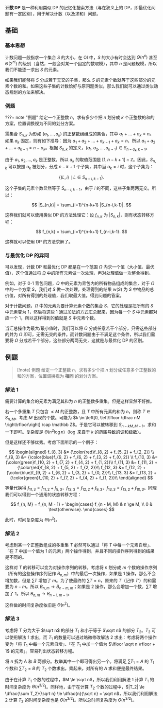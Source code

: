 **计数 DP** 是一种利用类似 DP 的记忆化搜索方法（与在狭义上的 DP，即最优化问题有一定区别），用于解决计数（以及求和）问题。

## 基础

### 基本思想

计数问题一般指求一个集合 $S$ 的大小，在 OI 中，$S$ 的大小有时会达到 $\Theta(n^n)$ 甚至 $\Theta(2^{n!})$ 的级别（当然，一般会对某一个固定的数取模），其中 $n$ 是问题规模，所以我们不能逐一求出 $S$ 的元素。

如果我们能够将 $S$ 分成若干无交的子集，那么 $S$ 的元素个数就等于这些部分的元素个数的和。如果这些子集的计数恰好与原问题类似，那么我们就可以通过类似动态规划的方法来解决。

### 例题

???+ note "例题"
    给定一个正整数 $n$，求有多少个把 $n$ 划分成 $k$ 个正整数的和的方案，位置调换视为不同的划分方案。

需集合 $S_{n,k}$ 为形如 $(a_1, \dots, a_k)$ 的正整数组组成的集合，其中 $a_1 + \dots + a_k = n$。如果 $a_k$ 固定，则有如下推导：因为 $a_1 + a_2 + \dots + a_{k-1} + a_k = n$，所以 $a_1 + a_2 + \dots + a_{k-1} = n - a_k$。根据 $S_{n,k}$ 的定义，$(a_1, a_2, \dots, a_{k-1}) \in S_{n - a_k, k - 1}$。

由于 $a_1, a_2, \dots, a_k$ 是正整数，所以 $a_k$ 的取值范围是 $[1, n - k + 1] \cap \mathbb Z$。因此，$S_{n,k}$ 可以按照 $a_k$ 被划分，分成 $n - k + 1$ 个子集，其中当 $a_k = i$ 时，这个子集为：

$$
\{(L, i) \mid L \in S_{n-i,k-1}\}.
$$

这个子集的元素个数显然等于 $S_{n-i,k-1}$，由于 $i$ 的不同，这些子集两两无交。所以：

$$
|S_{n,k}| = \sum_{i=1}^{n-k+1} |S_{n-i,k-1}|.
$$

这样我们就可以使用类似 DP 的方法处理它：设 $f_{n,k}$ 为 $|S_{n,k}|$，则有状态转移方程：

$$
f_{n,k} = \sum_{i=1}^{n-k+1} f_{n-i,k-1}.
$$

这样就可以使用 DP 的方法求解了。

### 与最优化 DP 的异同

可以发现，计数 DP 和最优化 DP 都是在一个范围 $\Omega$ 内求一个值（大小值、最优值），这个值通过将 $\Omega$ 中的所有元素做一次处理，再对处理值做一次整合得到。

例如，对于 0-1 背包问题，$\Omega$ 中的元素为背包内的所有物品组成的集合，对于 $\Omega$ 中的一个方案 $S$，我们对 $S$ 做一次处理，处理得到的结果 $w(S)$ 为 $S$ 中物品的总价值，对所有得到的处理值，我们取最大值，得到问题的答案。

对于计数问题，$\Omega$ 中的元素为要计算元素个数的集合 $S$，它的处理是把所有的 $S$ 中元素变为 $1$，然后将这些 $1$ 通过加法的方式汇总起来，因为每一个 $S$ 中元素都对应一个 $1$，所以这样得到的值就是 $S$ 中元素个数。

当汇总操作为最大/最小值时，我们可以将 $\Omega$ 分成任意若干个部分，只需这些部分的并为 $\Omega$ 即可，无需无交的条件。而计数问题由于不满足这个条件，所以我们需要将 $\Omega$ 分成若干个部分，这些部分两两无交，这就是与最优化 DP 的区别。

## 例题

>[!note] 例题
>给定一个正整数 $n$，求有多少个把 $n$ 划分成任意多个正整数的和的方案，位置调换视为 **相同** 的划分方案。

### 解法 1

需要计算的集合的元素为满足其和为 $n$ 的正整数多重集。但是这样显然不好推。

若一个多重集 $T$ 只包含 $\le M$ 的正整数，且 $T$ 中所有元素的和为 $n$，则称 $T \in S_{n, M}$。考虑 $M$ 出现的个数。可能为 $k \in \left[0, \left\lfloor \dfrac nM \right\rfloor\right] \cap \mathbb Z$。于是它可以被转移到 $S_{n - kM, M - 1}$。求和一下即可。复杂度是 $\Theta(n^2 \log n)$（$\log$ 来自于 $k$ 的范围导致的调和级数）。

但是这样还不够优秀。考虑下面所示的一个例子：

$$
\begin{aligned}
f_{8, 3} &= {\color{red}f_{8, 2} + f_{5, 2} + f_{2, 2}} \\
f_{9, 3} &= {\color{blue}f_{9, 2} + f_{6, 2} + f_{3, 2} + f_{0, 2}} \\
f_{10, 3} &= {\color{green}f_{10, 2} + f_{7, 2} + f_{4, 2} + f_{1, 2}}\\
f_{11, 3} &= f_{11, 2} + {\color{red}f_{8, 2} + f_{5, 2} + f_{2, 2}}\\
f_{12, 3} &= f_{12, 2} + {\color{blue}f_{9, 2} + f_{6, 2} + f_{3, 2} + f_{0, 2}}\\
f_{13, 3} &= f_{13, 2} + {\color{green}f_{10, 2} + f_{7, 2} + f_{4, 2} + f_{1, 2}}\\
\end{aligned}
$$

等量代换得 $f_{11, 3} = f_{11, 2} + f_{8, 3}$，$f_{12, 3} = f_{12, 2} + f_{9, 3}$，$f_{13, 3} = f_{13, 2} + f_{10, 3}$。同理我们可以得到一个通用的状态转移方程：

$$
f_{n, M} = f_{n, M - 1} + \begin{cases} f_{n - M, M} & n \ge M, \\ 0 & \text{otherwise}. \end{cases}
$$

此时，时间复杂度为 $\Theta(n^2)$。

### 解法 2

考虑到某一个正整数组成的多重集 $T$ 必然可以通过「将 $T$ 中每一个元素自增」、「在 $T$ 中加一个值为 $1$ 的元素」两个操作得到，并且不同的操作序列得到的结果是不同的。

这样对 $T$ 的转移可以变为对操作序列的转移。考虑将 $n$ 划分成 $m$ 个数的操作序列（所有的这些操作序列记作 $B_{n,m}$）中的最后一次操作，如果是 $1$ 操作，那么不会增加数，但是 $\sum T$ 增加了 $m$。为了使最终的 $\sum T = n$，原来的 $T$（记作 $T'$）的和需要为 $n-m$。所以 $B_{n,m} \to B_{n-m,m}$；如果是 $2$ 操作，那么会增加一个数，$\sum T$ 增加了 $1$。所以 $B_{n,m} \to B_{n-1,m-1}$。

这样做的时间复杂度依旧是 $\Theta(n^2)$。

### 解法 3

考虑将 $T$ 分为大于 $\sqrt n$ 的部分 $T_1$ 和小于等于 $\sqrt n$ 的部分 $T_2$。$T_2$ 可以使用解法 1 求出，而 $T_1$ 的数量可以通过略微修改解法 2 求出：考虑将两个操作变为「将 $T_1$ 中每一个元素自增」、「在 $T_1$ 中加一个值为 $\lfloor \sqrt n \rfloor + 1$ 的元素」。容易列出状态转移方程。

将 $n$ 拆为 $A$ 和 $B$ 两部分。枚举其中一个即可得出另一个。将满足 $\sum T_1 = A$ 的 $T_1$ 个数和 $\sum T_2 = B$ 的 $T_2$ 个数求出，乘起来，对所有的 $A$ 求和便是最终结果。

由于在计算 $T_1$ 个数的过程中，$M \le \sqrt n$，所以我们利用解法 1 计算 $T_1$ 的时间复杂度为 $\Theta(n^{3/2})$。同样地，由于在计算 $T_2$ 个数的过程中，$|T_2| \le \dfrac{\sum T_2}{\sqrt n} \le \dfrac{n}{\sqrt n} = \sqrt n$，所以我们利用解法 2 计算 $T_2$ 的时间复杂度也是 $\Theta(n^{3/2})$。所以总时间复杂度为 $\Theta(n^{3/2})$。
